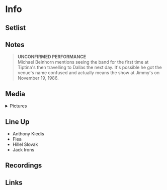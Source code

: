 # Info

## Setlist

## Notes

> **UNCONFIRMED PERFORMANCE** <br>
Michael Beinhorn mentions seeing the band for the first time at Tiptina's then travelling to Dallas the next day. It's possible he got the venue's name confused and actually means the show at Jimmy's on November 19, 1986.

## Media 

<details>
  <summary>Pictures</summary>
  <!--<img alt="Setlist" title="Setlist" src="_.jpg" height="200" />
  <img alt="Ticket" title="Ticket" src="_.jpg" height="200" />
  <img alt="Flyer" title="Flyer" src="_.jpg" height="200" />
  <img alt="Clipping" title="Clipping" src="_.jpg" height="200" />-->
</details>

## Line Up

* Anthony Kiedis
* Flea
* Hillel Slovak
* Jack Irons

## Recordings

## Links